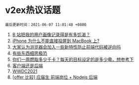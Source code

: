# v2ex热议话题

`最后更新时间：2021-06-07 11:01:48 +0800`

1. [B 站把我的用户画像记录得是有多饥渴？](https://www.v2ex.com/t/781709)
1. [iPhone 为什么不能直接投屏到 MacBook 上?](https://www.v2ex.com/t/781743)
1. [大家认为浏览器会加入一些新特性防止前端代码被逆向吗](https://www.v2ex.com/t/781702)
1. [有些东西细思极恐](https://www.v2ex.com/t/781794)
1. [你们一周燃脂多少千卡？每天的目标设定的是多少嘞，想参考下](https://www.v2ex.com/t/781672)
1. [客户端还是后端](https://www.v2ex.com/t/781688)
1. [WWDC2021](https://www.v2ex.com/t/781790)
1. [[offer 比较] 应届生 前端岗位 + Nodejs 后端](https://www.v2ex.com/t/781679)

